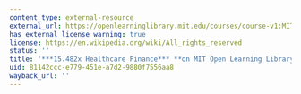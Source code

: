 ```yaml
---
content_type: external-resource
external_url: https://openlearninglibrary.mit.edu/courses/course-v1:MITx+15.482x+1T2019/about
has_external_license_warning: true
license: https://en.wikipedia.org/wiki/All_rights_reserved
status: ''
title: '***15.482x Healthcare Finance*** **on MIT Open Learning Library**'
uid: 81142ccc-e779-451e-a7d2-9880f7556aa8
wayback_url: ''
---
```

